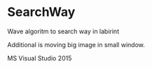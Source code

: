 # SearchWay
Wave algoritm to search way in labirint

Additional is moving big image in small window.

MS Visual Studio 2015
